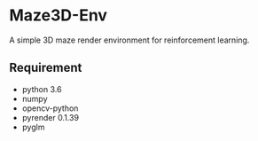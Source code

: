 # Maze3D-Env
A simple 3D maze render environment for reinforcement learning. 

## Requirement
- python 3.6
- numpy
- opencv-python
- pyrender 0.1.39
- pyglm
